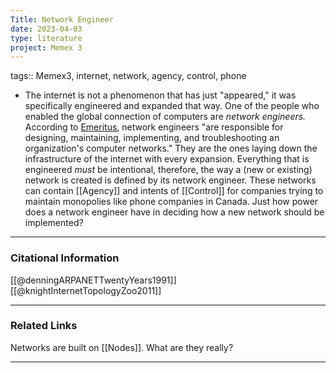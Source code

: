 ```yaml
---
Title: Network Engineer
date: 2023-04-03
type: literature
project: Memex 3
---
```

tags:: Memex3, internet, network, agency, control, phone


-   The internet is not a phenomenon that has just "appeared," it was specifically engineered and expanded that way. One of the people who enabled the global connection of computers are *network engineers.* According to [Emeritus](https://emeritus.org/blog/technology-network-engineer-do/#:~:text=Network%20engineers%20are%20responsible%20for,performance%2C%20and%20troubleshooting%20network%20issues.), network engineers "are responsible for designing, maintaining, implementing, and troubleshooting an organization's computer networks." They are the ones laying down the infrastructure of the internet with every expansion. Everything that is engineered *must* be intentional, therefore, the way a (new or existing) network is created is defined by its network engineer. These networks can contain [[Agency]] and intents of [[Control]] for companies trying to maintain monopolies like phone companies in Canada. Just how power does a network engineer have in deciding how a new network should be implemented? 

---
### Citational Information

[[@denningARPANETTwentyYears1991]]
[[@knightInternetTopologyZoo2011]]

---

### Related Links

Networks are built on [[Nodes]]. What are they really? 

---
